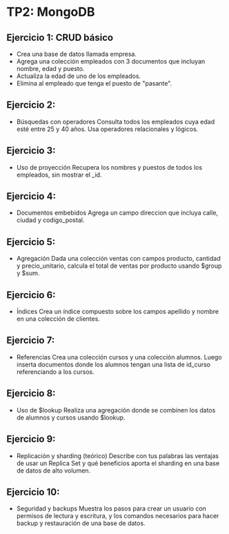 # TP2: MongoDB

## Ejercicio 1: CRUD básico
- Crea una base de datos llamada empresa.
- Agrega una colección empleados con 3 documentos que incluyan nombre, edad y puesto.
- Actualiza la edad de uno de los empleados.
- Elimina al empleado que tenga el puesto de "pasante".

## Ejercicio 2: 
- Búsquedas con operadores Consulta todos los empleados cuya edad esté entre 25 y 40 años. Usa operadores relacionales y lógicos.

## Ejercicio 3: 
- Uso de proyección Recupera los nombres y puestos de todos los empleados, sin mostrar el _id.

## Ejercicio 4: 
- Documentos embebidos Agrega un campo direccion que incluya calle, ciudad y codigo_postal.

## Ejercicio 5: 
- Agregación Dada una colección ventas con campos producto, cantidad y precio_unitario, calcula el total de ventas por producto usando $group y $sum.

## Ejercicio 6: 
- Índices Crea un índice compuesto sobre los campos apellido y nombre en una colección de clientes.

## Ejercicio 7: 
- Referencias Crea una colección cursos y una colección alumnos. Luego inserta documentos donde los alumnos tengan una lista de id_curso referenciando a los cursos.

## Ejercicio 8: 
- Uso de $lookup Realiza una agregación donde se combinen los datos de alumnos y cursos usando $lookup.

## Ejercicio 9: 
- Replicación y sharding (teórico) Describe con tus palabras las ventajas de usar un Replica Set y qué beneficios aporta el sharding en una base de datos de alto volumen.

## Ejercicio 10: 
- Seguridad y backups Muestra los pasos para crear un usuario con permisos de lectura y escritura, y los comandos necesarios para hacer backup y restauración de una base de datos.
